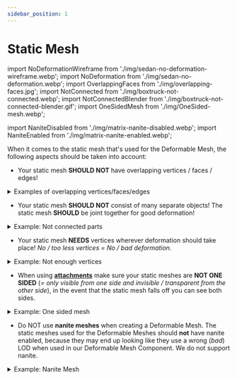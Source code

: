 ```yaml
---
sidebar_position: 1
---
```


# Static Mesh

import NoDeformationWireframe from './img/sedan-no-deformation-wireframe.webp';
import NoDeformation from './img/sedan-no-deformation.webp';
import OverlappingFaces from './img/overlapping-faces.jpg';
import NotConnected from './img/boxtruck-not-connected.webp';
import NotConnectedBlender from './img/boxtruck-not-connected-blender.gif';
import OneSidedMesh from './img/OneSided-mesh.webp';

import NaniteDisabled from './img/matrix-nanite-disabled.webp';
import NaniteEnabled from './img/matrix-nanite-enabled.webp';

When it comes to the static mesh that's used for the Deformable Mesh, the following aspects should be taken into account:

- Your static mesh **SHOULD NOT** have overlapping vertices / faces / edges!
<details>
    <summary>Examples of overlapping vertices/faces/edges</summary>
    <img src={OverlappingFaces} class="no-shadow" />
    <a href="https://www.youtube.com/watch?v=Aclg2unKbyY"><img src="https://i.ytimg.com/vi/Aclg2unKbyY/maxresdefault.jpg" class="no-shadow" /></a>
</details>

- Your static mesh **SHOULD NOT** consist of many separate objects! The static mesh **SHOULD** be joint together for good deformation!
<details>
    <summary>Example: Not connected parts</summary>
    <img src={NotConnected} class="no-shadow" />
    The numberplate is being "pushed into" the back of this vehicle. Why? Because it's not connected to the back of the vehicle:
    <img src={NotConnectedBlender} style={{width: 400}} class="no-shadow" />
</details>

- Your static mesh **NEEDS** vertices wherever deformation should take place! *No / too less vertices = No / bad deformation.*
<details>
    <summary>Example: Not enough vertices</summary>
    <img src={NoDeformation} class="no-shadow" />
    That part of the mesh only has 4 vertices and that is not enough for any deformation!
    <img src={NoDeformationWireframe} class="no-shadow" />
</details>

- When using [**attachments**](../../advanced-guides/vehicles/attachments.md) make sure your static meshes are **NOT ONE SIDED** (*= only visible from one side and invisible / transparent from the other side*), in the event that the static mesh falls off you can see both sides.
<details>
    <summary>Example: One sided mesh</summary>
    <img src={OneSidedMesh} class="no-shadow" />
</details>

- Do NOT use **nanite meshes** when creating a Deformable Mesh. The static meshes used for the Deformable Meshes should **not** have nanite enabled, because they may end up looking like they use a wrong (*bad*) LOD when used in our Deformable Mesh Component. We do not support nanite.
<details>
    <summary>Example: Nanite Mesh</summary>
    <img src={NaniteDisabled} class="no-shadow" />
    Above: Nanite disabled, Below: Nanite enabled
    <img src={NaniteEnabled} class="no-shadow" />
</details>